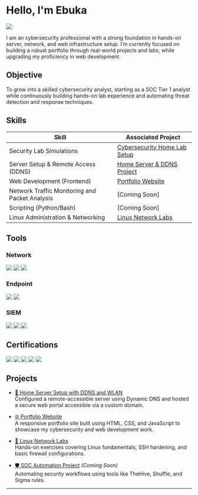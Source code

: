 # Hello, I'm Ebuka
<a href="https://linkedin.com/in/ebuka-ezeogu"><img src="https://img.shields.io/badge/-LinkedIn-0072b1?&style=for-the-badge&logo=linkedin&logoColor=white" /></a>

I am an cybersecurity professional with a strong foundation in hands-on server, network, and web infrastructure setup. I’m currently focused on building a robust portfolio through real-world projects and labs, while upgrading my proficiency in web development.

## Objective

To grow into a skilled cybersecurity analyst, starting as a SOC Tier 1 analyst while continuously building hands-on lab experience and automating threat detection and response techniques.

## Skills

| Skill                                         | Associated Project |
|-----------------------------------------------|----------------------------|
| Security Lab Simulations                      |  <a href="https://github.com/Zogu101/Zogu-security-lab">Cybersecurity Home Lab Setup</a> | 
| Server Setup & Remote Access (DDNS)           | <a href="https://github.com/yourusername/remote-server-ddns-wlan-setup">Home Server & DDNS Project</a> |
| Web Development (Frontend)                    | <a href="https://github.com/yourusername/portfolio-site">Portfolio Website</a> |
| Network Traffic Monitoring and Packet Analysis | [Coming Soon] |
| Scripting (Python/Bash)                       | [Coming Soon] |
| Linux Administration & Networking             | <a href="https://github.com/yourusername/linux-network-labs">Linux Network Labs</a> |

## Tools

### Network
<div>
    <img src="https://img.shields.io/badge/-Wireshark-1679A7?&style=for-the-badge&logo=Wireshark&logoColor=white" />
    <img src="https://img.shields.io/badge/-Suricata-EF3B2D?&style=for-the-badge&logo=Suricata&logoColor=white" />
    <img src="https://img.shields.io/badge/-Zeek-777BB4?&style=for-the-badge&logo=Zeek&logoColor=white" />
</div>

### Endpoint
<div>
    <img src="https://img.shields.io/badge/-Microsoft_Defender_for_Endpoint-00A4EF?&style=for-the-badge&logo=Microsoft&logoColor=white" />
    <img src="https://img.shields.io/badge/-Velociraptor-4B275F?&style=for-the-badge&logo=Velociraptor&logoColor=white" />
</div>

### SIEM
<div>
    <img src="https://img.shields.io/badge/-Microsoft_Sentinel-0078D4?&style=for-the-badge&logo=Microsoft&logoColor=white" />
    <img src="https://img.shields.io/badge/-Splunk-000000?&style=for-the-badge&logo=Splunk&logoColor=white" />
    <img src="https://img.shields.io/badge/-Elastic-005571?&style=for-the-badge&logo=Elastic&logoColor=white" />
</div>

## Certifications
<div>
<img src="https://img.shields.io/badge/-Security%2B-FF0000?&style=for-the-badge&logo=CompTIA&logoColor=white" />
<img src="https://img.shields.io/badge/-Network%2B-007ACC?&style=for-the-badge&logo=CompTIA&logoColor=white" />
<img src="https://img.shields.io/badge/-A%2B-4D4D4D?&style=for-the-badge&logo=CompTIA&logoColor=white" />
<img src="https://img.shields.io/badge/-CDSA-006400?&style=for-the-badge&logoColor=white" />
<img src="https://img.shields.io/badge/-CCD-000080?&style=for-the-badge&logoColor=white" />
</div>

## Projects

- [🔐 Home Server Setup with DDNS and WLAN](https://github.com/yourusername/remote-server-ddns-wlan-setup)  
  Configured a remote-accessible server using Dynamic DNS and hosted a secure web portal accessible via a custom domain.

- [🌐 Portfolio Website](https://github.com/yourusername/portfolio-site)  
  A responsive portfolio site built using HTML, CSS, and JavaScript to showcase my cybersecurity and web development work.

- [🔧 Linux Network Labs](https://github.com/yourusername/linux-network-labs)  
  Hands-on exercises covering Linux fundamentals, SSH hardening, and basic firewall configurations.

- [🛡️ SOC Automation Project](#) *(Coming Soon)*  
  Automating security workflows using tools like TheHive, Shuffle, and Sigma rules.

---
